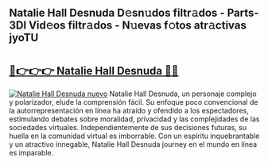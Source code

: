 ## Natalie Hall Desnuda D𝚎sn𝚞dos filtr𝚊dos - Parts-3Dl Vid𝚎os filtr𝚊dos - N𝚞evas f𝚘tos atr𝚊ctivas jyoTU

# <h2><a href="http://mb67do.tromn.icu/?c=Natalie+Hall+Desnuda">🔗👉👉👉 Natalie Hall Desnuda 🔗🔗</a></h2>

[![Natalie Hall Desnuda nuevo](https://i.imgur.com/pEAQMta.gif)](http://mb67do.tromn.icu/?c=Natalie+Hall+Desnuda)
Natalie Hall Desnuda, un personaje complejo y polarizador, elude la comprensión fácil. Su enfoque poco convencional de la autorrepresentación en línea ha atraído y ofendido a los espectadores, estimulando debates sobre moralidad, privacidad y las complejidades de las sociedades virtuales. Independientemente de sus decisiones futuras, su huella en la comunidad virtual es imborrable. Con un espíritu inquebrantable y un atractivo innegable, Natalie Hall Desnuda journey en el mundo en línea es imparable.
